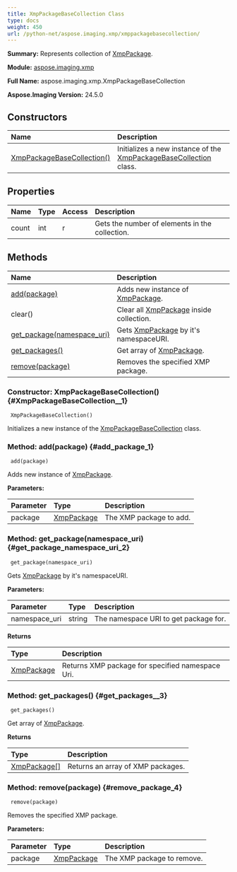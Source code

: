 ```yaml
---
title: XmpPackageBaseCollection Class
type: docs
weight: 450
url: /python-net/aspose.imaging.xmp/xmppackagebasecollection/
---
```


**Summary:** Represents collection of [XmpPackage](/imaging/python-net/aspose.imaging.xmp/xmppackage/).

**Module:** [aspose.imaging.xmp](/imaging/python-net/aspose.imaging.xmp/)

**Full Name:** aspose.imaging.xmp.XmpPackageBaseCollection

**Aspose.Imaging Version:** 24.5.0

## **Constructors**
| **Name** | **Description** |
| :- | :- |
| [XmpPackageBaseCollection()](#XmpPackageBaseCollection__1) | Initializes a new instance of the [XmpPackageBaseCollection](/imaging/python-net/aspose.imaging.xmp/xmppackagebasecollection/) class. |
## **Properties**
| **Name** | **Type** | **Access** | **Description** |
| :- | :- | :- | :- |
| count | int | r | Gets the number of elements in the collection. |
## **Methods**
| **Name** | **Description** |
| :- | :- |
| [add(package)](#add_package_1) | Adds new instance of [XmpPackage](/imaging/python-net/aspose.imaging.xmp/xmppackage/). |
| clear() | Clear all [XmpPackage](/imaging/python-net/aspose.imaging.xmp/xmppackage/) inside collection. |
| [get_package(namespace_uri)](#get_package_namespace_uri_2) | Gets [XmpPackage](/imaging/python-net/aspose.imaging.xmp/xmppackage/) by it's namespaceURI. |
| [get_packages()](#get_packages__3) | Get array of [XmpPackage](/imaging/python-net/aspose.imaging.xmp/xmppackage/). |
| [remove(package)](#remove_package_4) | Removes the specified XMP package. |


### Constructor: XmpPackageBaseCollection() {#XmpPackageBaseCollection__1}


```
 XmpPackageBaseCollection() 
```

Initializes a new instance of the [XmpPackageBaseCollection](/imaging/python-net/aspose.imaging.xmp/xmppackagebasecollection/) class.

### Method: add(package) {#add_package_1}


```
 add(package) 
```

Adds new instance of [XmpPackage](/imaging/python-net/aspose.imaging.xmp/xmppackage/).

**Parameters:**

| Parameter | Type | Description |
| :- | :- | :- |
| package | [XmpPackage](/imaging/python-net/aspose.imaging.xmp/xmppackage) | The XMP package to add. |

### Method: get_package(namespace_uri) {#get_package_namespace_uri_2}


```
 get_package(namespace_uri) 
```

Gets [XmpPackage](/imaging/python-net/aspose.imaging.xmp/xmppackage/) by it's namespaceURI.

**Parameters:**

| Parameter | Type | Description |
| :- | :- | :- |
| namespace_uri | string | The namespace URI to get package for. |

**Returns**

| Type | Description |
| :- | :- |
| [XmpPackage](/imaging/python-net/aspose.imaging.xmp/xmppackage) | Returns XMP package for specified namespace Uri. |


### Method: get_packages() {#get_packages__3}


```
 get_packages() 
```

Get array of [XmpPackage](/imaging/python-net/aspose.imaging.xmp/xmppackage/).

**Returns**

| Type | Description |
| :- | :- |
| [XmpPackage[]](/imaging/python-net/aspose.imaging.xmp/xmppackage) | Returns an array of XMP packages. |


### Method: remove(package) {#remove_package_4}


```
 remove(package) 
```

Removes the specified XMP package.

**Parameters:**

| Parameter | Type | Description |
| :- | :- | :- |
| package | [XmpPackage](/imaging/python-net/aspose.imaging.xmp/xmppackage) | The XMP package to remove. |

